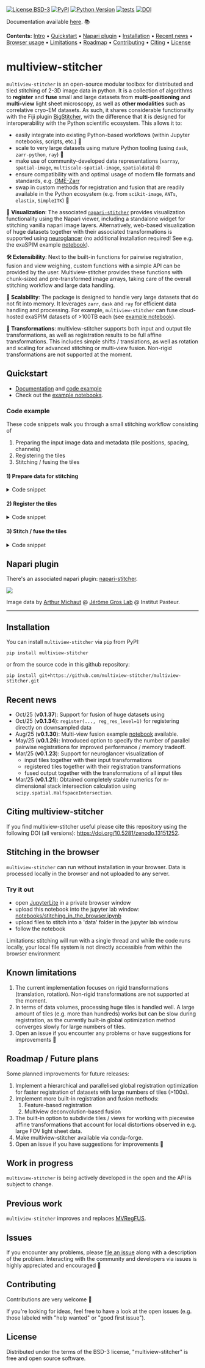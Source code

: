 [![License BSD-3](https://img.shields.io/pypi/l/multiview-stitcher.svg?color=green)](https://github.com/multiview-stitcher/multiview-stitcher/raw/main/LICENSE)
[![PyPI](https://img.shields.io/pypi/v/multiview-stitcher.svg?color=green)](https://pypi.org/project/multiview-stitcher)
[![Python Version](https://img.shields.io/pypi/pyversions/multiview-stitcher.svg?color=green)](https://python.org)
[![tests](https://github.com/multiview-stitcher/multiview-stitcher/actions/workflows/test_and_deploy.yml/badge.svg)](https://github.com/multiview-stitcher/multiview-stitcher/actions)
[![DOI](https://zenodo.org/badge/697999800.svg)](https://zenodo.org/doi/10.5281/zenodo.13151252)

<!--
[![License BSD-3](https://img.shields.io/pypi/l/multiview-stitcher.svg?color=green)](https://github.com/multiview-stitcher/multiview-stitcher/raw/main/LICENSE)
[![PyPI](https://img.shields.io/pypi/v/multiview-stitcher.svg?color=green)](https://pypi.org/project/multiview-stitcher)
[![Python Version](https://img.shields.io/pypi/pyversions/multiview-stitcher.svg?color=green)](https://python.org)
[![tests](https://github.com/multiview-stitcher/multiview-stitcher/workflows/tests/badge.svg)](https://github.com/multiview-stitcher/multiview-stitcher/actions)
[![codecov](https://codecov.io/gh/multiview-stitcher/multiview-stitcher/branch/main/graph/badge.svg)](https://codecov.io/gh/multiview-stitcher/multiview-stitcher)
-->

Documentation available [here](https://multiview-stitcher.github.io/multiview-stitcher). 📚

**Contents:** [Intro](#multiview-stitcher) • [Quickstart](#quickstart) • [Napari plugin](#napari-plugin) • [Installation](#installation) • [Recent news](#recent-news) • [Browser usage](#stitching-in-the-browser) • [Limitations](#known-limitations) • [Roadmap](#roadmap--future-plans) • [Contributing](#contributing) • [Citing](#citing-multiview-stitcher) • [License](#license)

# multiview-stitcher

`multiview-stitcher` is an open-source modular toolbox for distributed and tiled stitching of 2-3D image data in python. It is a collection of algorithms to **register** and **fuse** small and large datasets from **multi-positioning** and **multi-view** light sheet microscopy, as well as **other modalities** such as correlative cryo-EM datasets. As such, it shares considerable functionality with the Fiji plugin [BigStitcher](https://imagej.net/plugins/bigstitcher/), with the difference that it is designed for interoperability with the Python scientific ecosystem. This allows it to:

  - easily integrate into existing Python-based workflows (within Jupyter notebooks, scripts, etc.) 🐍
  - scale to very large datasets using mature Python tooling (using `dask`, `zarr-python`, `ray`) 🚀
  - make use of community-developed data representations (`xarray`, `spatial-image`, `multiscale-spatial-image`, `spatialdata`) 🤓
  - ensure compatibility with and optimal usage of modern file formats and standards, e.g. [OME-Zarr](https://ome-ngff.readthedocs.io/en/latest/)
  - swap in custom methods for registration and fusion that are readily available in the Python ecosystem (e.g. from `scikit-image`, `ANTs`, `elastix`, `SimpleITK`) 🔧

**👀 Visualization**: The associated [`napari-stitcher`](https://github.com/multiview-stitcher/napari-stitcher) provides visualization functionality using the Napari viewer, including a standalone widget for stitching vanilla napari image layers. Alternatively, web-based visualization of huge datasets  together with their associated transformations is supported using [neuroglancer](https://neuroglancer-docs.web.app/) (no additional installation required! See e.g. the exaSPIM example [notebook](https://github.com/multiview-stitcher/multiview-stitcher/blob/main/notebooks/stitching_exaspim.ipynb)).

**🛠️ Extensibility**: Next to the built-in functions for pairwise registration, fusion and view weighing, custom functions with a simple API can be provided by the user. Multiview-stitcher provides these functions with chunk-sized and pre-transformed image arrays, taking care of the overall stitching workflow and large data handling.

**🚀 Scalability**: The package is designed to handle very large datasets that do not fit into memory. It leverages `zarr`, `dask` and `ray` for efficient data handling and processing. For example, `multiview-stitcher` can fuse cloud-hosted exaSPIM datasets of >100TB each (see [example notebook](https://github.com/multiview-stitcher/multiview-stitcher/blob/main/notebooks/stitching_exaspim.ipynb)).

**🔄 Transformations**: multiview-stitcher supports both input and output tile transformations, as well as registration results to be full affine transformations. This includes simple shifts / translations, as well as rotation and scaling for advanced stitching or multi-view fusion. Non-rigid transformations are not supported at the moment.

## Quickstart

- [Documentation](https://multiview-stitcher.github.io/multiview-stitcher) and [code example](https://multiview-stitcher.github.io/multiview-stitcher/main/code_example/)
- Check out the [example notebooks](https://github.com/multiview-stitcher/multiview-stitcher/tree/main/notebooks).

### Code example

These code snippets walk you through a small stitching workflow consisting of
1) Preparing the input image data and metadata (tile positions, spacing, channels)
2) Registering the tiles
3) Stitching / fusing the tiles

#### 1) Prepare data for stitching

<details>
  <summary>Code snippet</summary>

```python
import numpy as np
from multiview_stitcher import msi_utils
from multiview_stitcher import spatial_image_utils as si_utils

# input data (can be any numpy compatible array: numpy, dask, cupy, etc.)
tile_arrays = [np.random.randint(0, 100, (2, 10, 100, 100)) for _ in range(3)]

# indicate the tile offsets and spacing
tile_translations = [
    {"z": 2.5, "y": -10, "x": 30},
    {"z": 2.5, "y": 30, "x": 10},
    {"z": 2.5, "y": 30, "x": 50},
]
spacing = {"z": 2, "y": 0.5, "x": 0.5}

channels = ["DAPI", "GFP"]

# build input for stitching
msims = []
for tile_array, tile_translation in zip(tile_arrays, tile_translations):
    sim = si_utils.get_sim_from_array(
        tile_array,
        dims=["c", "z", "y", "x"],
        scale=spacing,
        translation=tile_translation,
        transform_key="stage_metadata",
        c_coords=channels,
    )
    msims.append(msi_utils.get_msim_from_sim(sim, scale_factors=[]))

# plot the tile configuration
# from multiview_stitcher import vis_utils
# fig, ax = vis_utils.plot_positions(msims, transform_key='stage_metadata', use_positional_colors=False)
```

![Visualization of input tile configuration](docs/images/tile_configuration.png)

</details>

#### 2) Register the tiles

<details>
  <summary>Code snippet</summary>

```python
from dask.diagnostics import ProgressBar
from multiview_stitcher import registration

with ProgressBar():
    params = registration.register(
        msims,
        reg_channel="DAPI",  # channel to use for registration
        transform_key="stage_metadata",
        new_transform_key="translation_registered",
    )

# plot the tile configuration after registration
# vis_utils.plot_positions(msims, transform_key='translation_registered', use_positional_colors=False)
```

</details>

#### 3) Stitch / fuse the tiles

<details>
  <summary>Code snippet</summary>

```python
from multiview_stitcher import fusion

fused_sim = fusion.fuse(
    [msi_utils.get_sim_from_msim(msim) for msim in msims],
    transform_key="translation_registered",
)

# get fused array as a dask array
fused_sim.data

# get fused array as a numpy array
fused_sim.data.compute()
```

For large datasets (>50GB, potentially with benefits already at >5GB) consider using `fusion.fuse_to_zarr` of `fusion.fuse_to_multiscale_ome_zarr` to stream the fused result to disk in a large-data optimized manner. E.g. instead of the above you do:

```python
from multiview_stitcher import fusion, misc_utils

output_zarr_url = "fused_output.ome.zarr"

fused = fusion.fuse_to_multiscale_ome_zarr(
    fuse_kwargs={
        "sims": [msi_utils.get_sim_from_msim(msim) for msim in msims],
        "transform_key": "translation_registered",
        # ... further optional args for fusion.fuse
    },
    output_zarr_url=output_zarr_url,
    # optionally, we can use ray for parallelization (`pip install "ray[default]"`)
    # batch_func=misc_utils.process_batch_using_ray,
    # n_batch=4, # number of chunk fusions to schedule / submit at a time
    # batch_func_kwargs={
    #     'num_cpus': 4 # number of processes for parallel processing to use with ray
    #     },
)
```

</details>

## Napari plugin

There's an associated napari plugin: [napari-stitcher](https://github.com/multiview-stitcher/napari-stitcher).

![](https://github.com/multiview-stitcher/napari-stitcher/blob/dc6b571049c971709eb41064930be9b880d806f4/misc-data/20230929_screenshot.png)

Image data by [Arthur Michaut](https://research.pasteur.fr/fr/member/arthur-michaut/) @ [Jérôme Gros Lab](https://research.pasteur.fr/fr/team/dynamic-regulation-of-morphogenesis/) @ Institut Pasteur.

----------------------------------
## Installation

You can install `multiview-stitcher` via `pip` from PyPI:

    pip install multiview-stitcher

or from the source code in this github repository:

    pip install git+https://github.com/multiview-stitcher/multiview-stitcher.git

## Recent news

- Oct/25 (**v0.1.37**): Support for fusion of huge datasets using
- Oct/25 (**v0.1.34**): `register(..., reg_res_level=1)` for registering directly on downsampled data
- Aug/25 (**v0.1.30**): Multi-view fusion example [notebook](https://github.com/multiview-stitcher/multiview-stitcher/blob/main/notebooks/stitching_bigstitcher_multiview.ipynb) available.
- May/25 (**v0.1.26**): Introduced option to specify the number of parallel pairwise registrations for improved performance / memory tradeoff.
- Mar/25 (**v0.1.23**): Support for neuroglancer visualization of
  - input tiles together with their input transformations
  - registered tiles together with their registration transformations
  - fused output together with the transformations of all input tiles
- Mar/25 (**v0.1.21**): Obtained completely stable numerics for n-dimensional stack intersection calculation using `scipy.spatial.HalfspaceIntersection`.

## Citing multiview-stitcher

If you find multiview-stitcher useful please cite this repository using the following DOI (all versions): https://doi.org/10.5281/zenodo.13151252.

## Stitching in the browser

`multiview-stitcher` can run without installation in your browser. Data is processed locally in the browser and not uploaded to any server.

### Try it out

- open [JupyterLite](https://jupyter.org/try-jupyter/lab/) in a private browser window
- upload this notebook into the jupyter lab window: [notebooks/stitching_in_the_browser.ipynb](https://github.com/multiview-stitcher/multiview-stitcher/tree/main/notebooks/stitching_in_the_browser.ipynb)
- upload files to stitch into a 'data' folder in the jupyter lab window
- follow the notebook

Limitations: stitching will run with a single thread and while the code runs locally, your local file system is not directly accessible from within the browser environment

## Known limitations

1. The current implementation focuses on rigid transformations (translation, rotation). Non-rigid transformations are not supported at the moment.
1. In terms of data volumes, processing huge tiles is handled well. A large amount of tiles (e.g. more than hundreds) works but can be slow during registration, as the currently built-in global optimization method converges slowly for large numbers of tiles.
1. Open an issue if you encounter any problems or have suggestions for improvements 🙋

## Roadmap / Future plans

Some planned improvements for future releases:

1. Implement a hierarchical and parallelised global registration optimization for faster registration of datasets with large numbers of tiles (>100s).
1. Implement more built-in registration and fusion methods:
    1. Feature-based registration
    1. Multiview deconvolution-based fusion
1. The built-in option to subdivide tiles / views for working with piecewise affine transformations that account for local distortions observed in e.g. large FOV light sheet data.
1. Make multiview-stitcher available via conda-forge.
1. Open an issue if you have suggestions for improvements 🙋

## Work in progress

`multiview-stitcher` is being actively developed in the open and the API is subject to change.

## Previous work

`multiview-stitcher` improves and replaces [MVRegFUS](https://github.com/m-albert/MVRegFus).

## Issues

If you encounter any problems, please [file an issue](https://github.com/multiview-stitcher/multiview-stitcher/issues) along with a description of the problem. Interacting with the community and developers via issues is highly appreciated and encouraged 🙌

## Contributing

Contributions are very welcome 🙌

If you're looking for ideas, feel free to have a look at the open issues (e.g. those labeled with "help wanted" or "good first issue").

## License

Distributed under the terms of the BSD-3 license,
"multiview-stitcher" is free and open source software.
